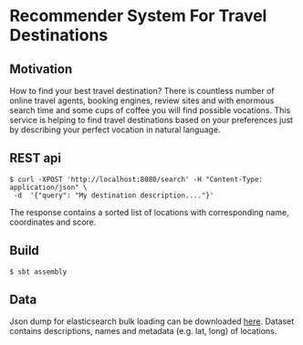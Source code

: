 # Recommender System For Travel Destinations

Motivation
----------

How to find your best travel destination? There is countless number of online travel agents, booking engines,
review sites and with enormous search time and some cups of coffee you will find possible vocations.
This service is helping to find travel destinations based on your preferences just by describing your perfect vocation in natural language.


REST api
--------
    
    $ curl -XPOST 'http://localhost:8080/search' -H "Content-Type: application/json" \
     -d  '{"query": "My destination description...."}'
     
The response contains a sorted list of locations with corresponding name, coordinates and score.

Build
-----

    $ sbt assembly

Data
-----
Json dump for elasticsearch bulk loading can be downloaded [here](https://www.dropbox.com/s/0jmj6dtnfir4bpo/elastic.tar.bz2?dl=0).
Dataset contains descriptions, names and metadata (e.g. lat, long) of locations.

